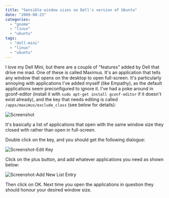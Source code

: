 ```yaml
---
title: "Sensible window sizes on Dell's version of Ubuntu"
date: "2009-08-23"
categories: 
  - "gnome"
  - "linux"
  - "ubuntu"
tags: 
  - "dell-mini"
  - "linux"
  - "ubuntu"
---
```


I love my Dell Mini, but there are a couple of "features" added by Dell that drive me mad. One of these is called Maximus. It's an application that tells any window that opens on the desktop to open full-screen. It's particularly annoying with applications I've added myself (like Empathy), as the default applications seem preconfigured to ignore it. I've had a poke around in gconf-editor (install it with `sudo apt-get install gconf-editor` if it doesn't exist already), and the key that needs editing is called `/apps/maximus/exclude_class` (see below for details):

![Screenshot](http://slave27.local/andy/wp-content/uploads/sites/2/2009/08/Screenshot.png "Screenshot")

It's basically a list of applications that open with the same window size they closed with rather than open in full-screen.

Double click on the key, and you should get the following dialogue:

![Screenshot-Edit Key](http://slave27.local/andy/wp-content/uploads/sites/2/2009/08/Screenshot-Edit-Key.png "Screenshot-Edit Key")

Click on the plus button, and add whatever applications you need as shown below:

![Screenshot-Add New List Entry](http://slave27.local/andy/wp-content/uploads/sites/2/2009/08/Screenshot-Add-New-List-Entry.png "Screenshot-Add New List Entry")

Then click on OK. Next time you open the applications in question they should honour your desired window size.
